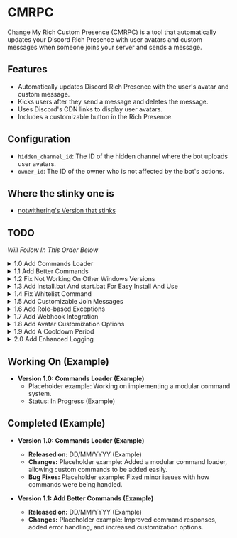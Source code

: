 # CMRPC

Change My Rich Custom Presence (CMRPC) is a tool that automatically updates your Discord Rich Presence with user avatars and custom messages when someone joins your server and sends a message.

## Features

- Automatically updates Discord Rich Presence with the user's avatar and custom message.
- Kicks users after they send a message and deletes the message.
- Uses Discord's CDN links to display user avatars.
- Includes a customizable button in the Rich Presence.

## Configuration

- `hidden_channel_id`: The ID of the hidden channel where the bot uploads user avatars.
- `owner_id`: The ID of the owner who is not affected by the bot's actions.

## Where the stinky one is
- [notwithering's Version that stinks](https://github.com/notwithering/rpcmsg)

## TODO 

*Will Follow In This Order Below*

<details>
<summary>1.0 Add Commands Loader</summary>

- Load and handle custom commands from a modular command system.
- This will enable easier addition of new commands without changing the core code.

</details>

<details>
<summary>1.1 Add Better Commands</summary>

- Refine and improve existing commands for better functionality and user experience.
- Focus on fixing bugs and adding more flexibility for customizing actions.

</details>

<details>
<summary>1.2 Fix Not Working On Other Windows Versions</summary>

- Patch compatibility issues so that CMRPC works across different versions of Windows.

</details>

<details>
<summary>1.3 Add install.bat And start.bat For Easy Install And Use</summary>

- Provide a simple installation and start process with batch files for easier setup.

</details>

<details>
<summary>1.4 Fix Whitelist Command</summary>

- Correct issues with the whitelist command to ensure it properly exempts certain users from bot actions.

</details>

<details>
<summary>1.5 Add Customizable Join Messages</summary>

- Allow server owners to customize the welcome/join message for new users.
- Support placeholders like `{username}`, `{server_name}`, and `{timestamp}`.

</details>

<details>
<summary>1.6 Add Role-based Exceptions</summary>

- Enable role-based exceptions so users with specific roles won’t be kicked or have their messages deleted.

</details>

<details>
<summary>1.7 Add Webhook Integration</summary>

- Implement webhook support for notifying external platforms (Slack, Discord channels, etc.) when a user joins.

</details>

<details>
<summary>1.8 Add Avatar Customization Options</summary>

- Provide simple avatar effects like grayscale or pixelation for visual customization.

</details>

<details>
<summary>1.9 Add A Cooldown Period</summary>

- Add a cooldown feature to prevent users from rejoining and spamming after they are kicked.

</details>

<details>
<summary>2.0 Add Enhanced Logging</summary>

- Improve logging to track kicked users, message deletions, and other bot actions with detailed timestamps.
- Support exportable logs (e.g., CSV).

</details>

## Working On (Example)

- **Version 1.0: Commands Loader (Example)**
    - Placeholder example: Working on implementing a modular command system.
    - Status: In Progress (Example)



## Completed (Example)

- **Version 1.0: Commands Loader (Example)**
    - **Released on:** DD/MM/YYYY (Example)
    - **Changes:** Placeholder example: Added a modular command loader, allowing custom commands to be added easily.
    - **Bug Fixes:** Placeholder example: Fixed minor issues with how commands were being handled.

- **Version 1.1: Add Better Commands (Example)**
    - **Released on:** DD/MM/YYYY (Example)
    - **Changes:** Placeholder example: Improved command responses, added error handling, and increased customization options.

